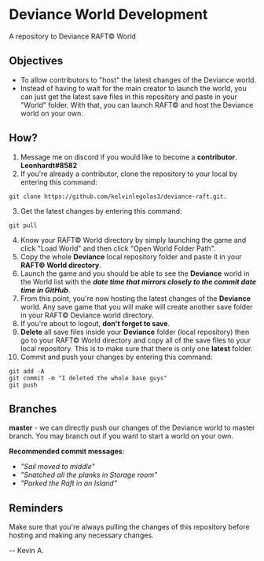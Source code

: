 # Deviance World Development
A repository to Deviance RAFT© World

## Objectives
- To allow contributors to "host" the latest changes of the Deviance world. 
- Instead of having to wait for the main creator to launch the world, you can just get the latest save files in this repository and paste in your "World" folder. With that, you can launch RAFT© and host the Deviance world on your own.

## How?
1. Message me on discord if you would like to become a **contributor**. **Leonhardt#8582**
2. If you're already a contributor, clone the repository to your local by entering this command: 
```
git clone https://github.com/kelvinlegolas3/deviance-raft.git.
```
3. Get the latest changes by entering this command: 
```
git pull
```
4. Know your RAFT© World directory by simply launching the game and click "Load World" and then click "Open World Folder Path". 
5. Copy the whole **Deviance** local repository folder and paste it in your **RAFT© World directory**.
6. Launch the game and you should be able to see the **Deviance** world in the World list with the ***date time that mirrors closely to the commit date time in GitHub***.
7. From this point, you're now hosting the latest changes of the **Deviance** world. Any save game that you will make will create another save folder in your RAFT© Deviance world directory.
8. If you're about to logout, **don't forget to save**.
9. **Delete** all save files inside your **Deviance** folder (local repository) then go to your RAFT© World directory and copy all of the save files to your local repository. This is to make sure that there is only one **latest** folder.
10. Commit and push your changes by entering this command: 
```
git add -A
git commit -m "I deleted the whole base guys"
git push
```

## Branches
**master** - we can directly push our changes of the Deviance world to master branch. You may branch out if you want to start a world on your own.

**Recommended commit messages**:
- _"Sail moved to middle"_
- _"Snatched all the planks in Storage room"_
- _"Parked the Raft in an Island"_

## Reminders
Make sure that you're always pulling the changes of this repository before hosting and making any necessary changes.

-- Kevin A.
